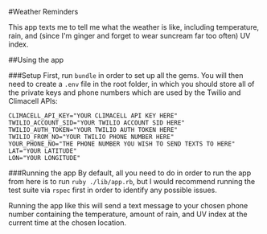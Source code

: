 #Weather Reminders

This app texts me to tell me what the weather is like, including temperature, rain, and (since I'm ginger and forget to wear suncream far too often) UV index.

##Using the app

###Setup
First, run `bundle` in order to set up all the gems. You will then need to create a `.env` file in the root folder, in which you should store all of the private keys and phone numbers which are used by the Twilio and Climacell APIs:

```
CLIMACELL_API_KEY="YOUR CLIMACELL API KEY HERE"
TWILIO_ACCOUNT_SID="YOUR TWILIO ACCOUNT SID HERE"
TWILIO_AUTH_TOKEN="YOUR TWILIO AUTH TOKEN HERE"
TWILIO_FROM_NO="YOUR TWILIO PHONE NUMBER HERE"
YOUR_PHONE_NO="THE PHONE NUMBER YOU WISH TO SEND TEXTS TO HERE"
LAT="YOUR LATITUDE"
LON="YOUR LONGITUDE"
```
###Running the app
By default, all you need to do in order to run the app from here is to run `ruby ./lib/app.rb`, but I would recommend running the test suite via `rspec` first in order to identify any possible issues.

Running the app like this will send a text message to your chosen phone number containing the temperature, amount of rain, and UV index at the current time at the chosen location.
